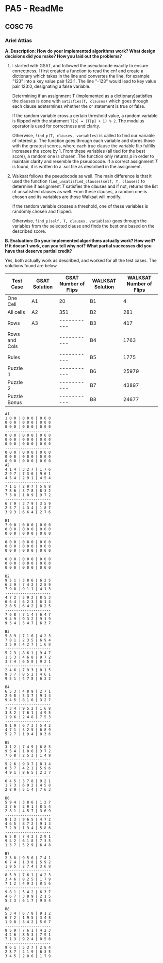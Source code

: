 # PA5 - ReadMe
## COSC 76
### Ariel Attias




**A. Description: How do your implemented algorithms work? What design decisions did you make? How you laid out the problems?**

1. I started with GSAT, and followed the pseudocode exactly to ensure correctness. I first created a function to read the cnf and create a dictionary which takes in the line and convertes the line, for example "123" into a key value pair 123:1. The line "-123" would lead to key value pair 123:0, designating a false variable. <p> Determining if an assignment *T* (implemented as a dictionary)satisfies the clauses is done with `satisfies(T, clauses)` which goes through each clause adetermines whether the or statement is true or false. <p> If the random variable cross a certain threshold value, a random variable is flipped with the statement `T[p] = (T[p] + 1) % 2`. The modulus operator is used for correctness and clarity. <p> Otherwise, `find_p(T, clauses, variables)` is called to find our variable of interest *p*. The function goes through each variable and stores those with the greatest scores, where each true clause the variable flip fulfills increases the score by 1. From these variables (all tied for the best score), a random one is chosen. The function only returns *p* in order to maintain clarity and resemble the pseudocode. If a correct assignment *T* is found, it is written to a .sol file as described in the assignment.

2. Walksat follows the pseudocode as well. The main difference is that it used the function `find_unsatisfied_clauses(self, T, clauses)` to determine if assignment *T* satisfies the clauses and if not, returns the list of unsatisfied clauses as well. From these clauses, a random one is chosen and its variables are those Walksat will modify. <p>If the random variable crosses a threshold, one of these variables is randomly chosen and flipped.<p> Otherwise, `find_p(self, T, clauses, variables)` goes through the variables from the selected clause and finds the best one based on the described score.


**B. Evaluation: Do your implemented algorithms actually work? How well? If it doesn’t work, can you tell why not? What partial successes did you have that deserve partial credit?** 

Yes, both actually work as described, and worked for all the test cases. The solutions found are below.

|  Test Case | GSAT Solution| GSAT Number of Flips |WALKSAT Solution     |  WALKSAT Number of Flips|
| ----------- | ----------- | ----------- | ----------- | ----------- |
| One Cell    | A1          | 20          | B1          |  4          |
| All cells   |  A2         | 351         | B2          | 281         |
| Rows        |  A3         | ----------- | B3          | 417         |
|Rows and Cols|             | ----------- | B4          | 1763        |
| Rules       |             | ----------- | B5          | 1775        |
| Puzzle 1    |             | ----------- | B6          | 25979       |
| Puzzle 2    |             | ----------- | B7          | 43897       |
| Puzzle Bonus|             | ----------- | B8          | 24677       |
    
    A1
    1 0 0 | 0 0 0 | 0 0 0 
    0 0 0 | 0 0 0 | 0 0 0 
    0 0 0 | 0 0 0 | 0 0 0 
    ---------------------
    0 0 0 | 0 0 0 | 0 0 0 
    0 0 0 | 0 0 0 | 0 0 0 
    0 0 0 | 0 0 0 | 0 0 0 
    ---------------------
    0 0 0 | 0 0 0 | 0 0 0 
    0 0 0 | 0 0 0 | 0 0 0 
    0 0 0 | 0 0 0 | 0 0 0 
    A2
    4 1 4 | 3 2 7 | 1 7 6 
    2 9 7 | 7 3 6 | 9 6 1 
    4 5 4 | 2 9 1 | 4 5 4 
    ---------------------
    7 1 1 | 2 9 7 | 5 8 8 
    7 8 6 | 3 7 8 | 8 3 2 
    7 3 8 | 1 8 9 | 9 7 2 
    ---------------------
    6 7 9 | 3 7 9 | 3 5 9 
    2 3 7 | 4 3 4 | 1 8 7 
    3 9 3 | 6 6 4 | 2 7 6 

    B1
    7 0 0 | 0 0 0 | 0 0 0 
    0 0 0 | 0 0 0 | 0 0 0 
    0 0 0 | 0 0 0 | 0 0 0 
    -------------- ------
    0 0 0 | 0 0 0 | 0 0 0 
    0 0 0 | 0 0 0 | 0 0 0 
    0 0 0 | 0 0 0 | 0 0 0 
    ---------------------
    0 0 0 | 0 0 0 | 0 0 0 
    0 0 0 | 0 0 0 | 0 0 0 
    0 0 0 | 0 0 0 | 0 0 0

    B2
    9 5 1 | 3 8 6 | 6 2 5 
    6 3 9 | 7 4 2 | 2 8 9 
    7 9 8 | 9 1 1 | 4 1 3 
    ---------------------
    4 7 2 | 5 9 2 | 8 5 3 
    6 6 4 | 6 2 3 | 6 1 4 
    2 8 5 | 6 4 2 | 8 2 5 
    ---------------------
    7 6 8 | 7 1 4 | 6 4 7 
    9 4 9 | 9 3 2 | 9 1 9 
    9 3 4 | 3 4 7 | 6 3 7 

    B3
    5 8 9 | 7 1 6 | 4 2 3 
    7 8 1 | 2 3 5 | 6 9 4 
    3 5 9 | 4 2 7 | 1 6 8 
    ---------------------
    5 2 3 | 8 6 1 | 9 4 7 
    1 5 3 | 4 6 8 | 9 7 2 
    3 7 4 | 6 5 8 | 9 2 1 
    ---------------------
    2 4 6 | 7 9 3 | 8 1 5 
    9 3 7 | 8 5 2 | 4 6 1 
    9 5 1 | 4 7 8 | 6 3 2 

    B4
    6 5 3 | 4 8 9 | 2 7 1 
    2 6 8 | 5 3 7 | 9 1 4 
    9 4 5 | 8 1 6 | 3 2 7 
    ---------------------
    7 3 4 | 9 5 2 | 1 6 8 
    3 8 2 | 7 6 1 | 4 9 5 
    1 9 6 | 2 4 8 | 7 5 3 
    ---------------------
    8 1 9 | 6 7 3 | 5 4 2 
    4 7 1 | 3 2 5 | 6 8 9 
    5 2 7 | 1 9 4 | 8 3 6 

    B5
    3 1 2 | 7 4 9 | 6 8 5 
    9 5 4 | 1 8 6 | 3 7 2 
    7 6 8 | 2 5 3 | 1 4 9 
    ---------------------
    5 2 6 | 9 3 7 | 8 1 4 
    8 3 7 | 4 2 1 | 5 9 6 
    4 9 1 | 8 6 5 | 2 3 7 
    ---------------------
    6 4 5 | 3 7 8 | 9 2 1 
    1 7 3 | 6 9 2 | 4 5 8 
    2 8 9 | 5 1 4 | 7 6 3 

    B6
    5 9 4 | 3 8 6 | 1 2 7 
    3 7 6 | 2 9 1 | 8 5 4 
    2 8 1 | 4 5 7 | 3 6 9 
    ---------------------
    8 1 3 | 9 6 5 | 4 7 2 
    4 6 5 | 8 7 2 | 9 1 3 
    7 2 9 | 1 3 4 | 5 8 6 
    ---------------------
    6 5 8 | 7 4 3 | 2 9 1 
    9 4 2 | 6 1 8 | 7 3 5 
    1 3 7 | 5 2 9 | 6 4 8 

    B7 
    2 3 8 | 9 5 6 | 7 4 1 
    6 7 4 | 1 3 8 | 5 9 2 
    1 9 5 | 2 7 4 | 3 6 8 
    ---------------------
    8 5 9 | 7 6 1 | 4 2 3 
    3 4 6 | 8 2 5 | 1 7 9 
    7 1 2 | 4 9 3 | 8 5 6 
    ---------------------
    9 8 1 | 5 4 2 | 6 3 7 
    4 6 7 | 3 8 9 | 2 1 5 
    5 2 3 | 6 1 7 | 9 8 4 

    B8 
    5 3 4 | 6 7 8 | 9 1 2 
    6 7 2 | 1 9 5 | 3 4 8 
    1 9 8 | 3 4 2 | 5 6 7 
    ---------------------
    8 5 9 | 7 6 1 | 4 2 3 
    4 2 6 | 8 5 3 | 7 9 1 
    7 1 3 | 9 2 4 | 8 5 6 
    ---------------------
    9 6 1 | 5 3 7 | 2 8 4 
    2 8 7 | 4 1 9 | 6 3 5 
    3 4 5 | 2 8 6 | 1 7 9 